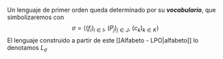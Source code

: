 Un lenguaje de primer orden queda determinado por su ***vocabulario***, que simbolizaremos con$$\sigma = \left\langle (f_i)_{i \in I},\ (P_j)_{j \in J},\ (c_k)_{k \in K} \right\rangle$$
El lenguaje construido a partir de este [[Alfabeto - LPO|alfabeto]] lo denotamos $L_\sigma$